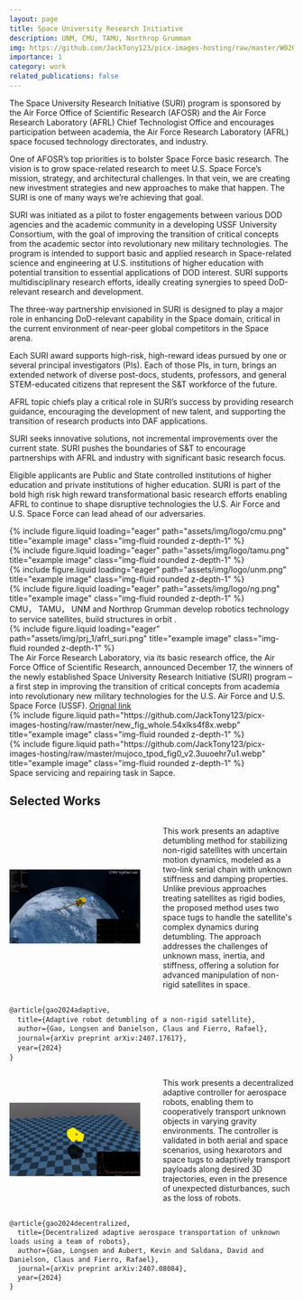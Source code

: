 ```yaml
---
layout: page
title: Space University Research Initiative
description: UNM, CMU, TAMU, Northrop Grumman
img: https://github.com/JackTony123/picx-images-hosting/raw/master/W020210716385213055625.9rj8li1cxo.webp
importance: 1
category: work
related_publications: false
---
```


The Space University Research Initiative (SURI) program is sponsored by the Air Force Office of Scientific Research (AFOSR) and the Air Force Research Laboratory (AFRL) Chief Technologist Office and encourages participation between academia, the Air Force Research Laboratory (AFRL) space focused technology directorates, and industry.

One of AFOSR’s top priorities is to bolster Space Force basic research. The vision is to grow space-related research to meet U.S. Space Force’s mission, strategy, and architectural challenges. In that vein, we are creating new investment strategies and new approaches to make that happen. The SURI is one of many ways we’re achieving that goal.

SURI was initiated as a pilot to foster engagements between various DOD agencies and the academic community in a developing USSF University Consortium, with the goal of improving the transition of critical concepts from the academic sector into revolutionary new military technologies. The program is intended to support basic and applied research in Space-related science and engineering at U.S. institutions of higher education with potential transition to essential applications of DOD interest. SURI supports multidisciplinary research efforts, ideally creating synergies to speed DoD-relevant research and development.

The three-way partnership envisioned in SURI is designed to play a major role in enhancing DoD-relevant capability in the Space domain, critical in the current environment of near-peer global competitors in the Space arena.

Each SURI award supports high-risk, high-reward ideas pursued by one or several principal investigators (PIs). Each of those PIs, in turn, brings an extended network of diverse post-docs, students, professors, and general STEM-educated citizens that represent the S&T workforce of the future.

AFRL topic chiefs play a critical role in SURI’s success by providing research guidance, encouraging the development of new talent, and supporting the transition of research products into DAF applications.

SURI seeks innovative solutions, not incremental improvements over the current state. SURI pushes the boundaries of S&T to encourage partnerships with AFRL and industry with significant basic research focus.

Eligible applicants are Public and State controlled institutions of higher education and private institutions of higher education.
SURI is part of the bold high risk high reward transformational basic research efforts enabling AFRL to continue to shape disruptive technologies the U.S. Air Force and U.S. Space Force can lead ahead of our adversaries.

<div class="row">
     <div class="col-sm mt-3 mt-md-0">
        {% include figure.liquid loading="eager" path="assets/img/logo/cmu.png" title="example image" class="img-fluid rounded z-depth-1" %}
    </div>
    <div class="col-sm mt-3 mt-md-0">
        {% include figure.liquid loading="eager" path="assets/img/logo/tamu.png" title="example image" class="img-fluid rounded z-depth-1" %}
    </div>
    <div class="col-sm mt-3 mt-md-0">
        {% include figure.liquid loading="eager" path="assets/img/logo/unm.png" title="example image" class="img-fluid rounded z-depth-1" %}
    </div>
    <div class="col-sm mt-3 mt-md-0">
        {% include figure.liquid loading="eager" path="assets/img/logo/ng.png" title="example image" class="img-fluid rounded z-depth-1" %}
    </div>
</div>
<div class="caption">
    CMU， TAMU， UNM and Northrop Grumman develop robotics technology to service satellites, build structures in orbit .
</div>
<div class="row">
    <div class="col-sm mt-3 mt-md-0">
        {% include figure.liquid loading="eager" path="assets/img/prj_1/afrl_suri.png" title="example image" class="img-fluid rounded z-depth-1" %}
    </div>
</div>
<div class="caption">
    The Air Force Research Laboratory, via its basic research office, the Air Force Office of Scientific Research, announced December 17, the winners of the newly established Space University Research Initiative (SURI) program – a first step in improving the transition of critical concepts from academia into revolutionary new military technologies for the U.S. Air Force and U.S. Space Force (USSF). <a href= 'https://afresearchlab.com/technology/space-university-research-initiative/' class='headernavlink'>
Orignal link</a>
</div>




<div class="row justify-content-sm-center">
    <div class="col-sm-6 mt-3 mt-md-0">
        {% include figure.liquid path="https://github.com/JackTony123/picx-images-hosting/raw/master/new_fig_whole.54xlks4f8x.webp" title="example image" class="img-fluid rounded z-depth-1" %}
    </div>
    <div class="col-sm-6 mt-3 mt-md-0">
        {% include figure.liquid path="https://github.com/JackTony123/picx-images-hosting/raw/master/mujoco_tpod_fig0_v2.3uuoehr7u1.webp" title="example image" class="img-fluid rounded z-depth-1" %}
    </div>
</div>
<div class="caption">
    Space servicing and repairing task in Sapce.
</div>

## Selected Works

<div style="display: flex; justify-content: space-between; align-items: center;">  
  <div style="flex: 1; padding-right: 20px;">    
    <img src="https://github.com/JackTony123/picx-images-hosting/raw/master/exp1.7w6lrjlcu0.gif" alt="Animated GIF" style="max-width: 100%;">  
  </div>  
  <div style="flex: 1; padding-left: 20px;">    
    <p>       
      This work presents an adaptive detumbling method for stabilizing non-rigid satellites with uncertain motion dynamics, modeled as a two-link serial chain with unknown stiffness and damping properties. Unlike previous approaches treating satellites as rigid bodies, the proposed method uses two space tugs to handle the satellite's complex dynamics during detumbling. The approach addresses the challenges of unknown mass, inertia, and stiffness, offering a solution for advanced manipulation of non-rigid satellites in space.     
    </p>  
  </div>
</div>

```latex
@article{gao2024adaptive,
  title={Adaptive robot detumbling of a non-rigid satellite},
  author={Gao, Longsen and Danielson, Claus and Fierro, Rafael},
  journal={arXiv preprint arXiv:2407.17617},
  year={2024}
}
```

<div style="display: flex; justify-content: space-between; align-items: center;">   <div style="flex: 1; padding-right: 20px;">     <img src="https://github.com/JackTony123/picx-images-hosting/raw/master/exp2.6pnaiy0eby.gif" alt="Animated GIF" style="max-width: 100%;">   </div>   <div style="flex: 1; padding-left: 20px;">     <p>       This work presents a decentralized adaptive controller for aerospace robots, enabling them to cooperatively transport unknown objects in varying gravity environments. The controller is validated in both aerial and space scenarios, using hexarotors and space tugs to adaptively transport payloads along desired 3D trajectories, even in the presence of unexpected disturbances, such as the loss of robots.     </p>   </div> </div>

```
@article{gao2024decentralized,
  title={Decentralized adaptive aerospace transportation of unknown loads using a team of robots},
  author={Gao, Longsen and Aubert, Kevin and Saldana, David and Danielson, Claus and Fierro, Rafael},
  journal={arXiv preprint arXiv:2407.08084},
  year={2024}
}
```
